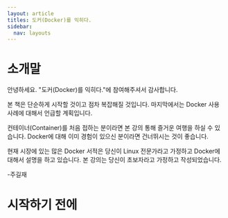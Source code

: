 ```yaml
---
layout: article
titles: 도커(Docker)를 익히다.
sidebar:
  nav: layouts
---
```

# 소개말
안녕하세요. "도커(Docker)를 익히다."에 참여해주셔서 감사합니다.

본 책은 단순하게 시작할 것이고 점차 복잡해질 것입니다. 마지막에서는 Docker 사용 사례에 대해서 언급할 계획입니다.

컨테이너(Container)를 처음 접하는 분이라면 본 강의 통해 즐거운 여행을 하실 수 있습니다. Docker에 대해 이미 경험이 있으신 분이라면 건너뛰시는 것이 좋습니다.

현재 시장에 있는 많은 Docker 서적은 당신이 Linux 전문가라고 가정하고 Docker에 대해서 설명을 하고 있습니다. 본 강의는 당신이 초보자라고 가정하고 작성되었습니다.

-주길재

# 시작하기 전에
